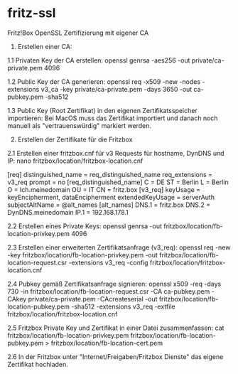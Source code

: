 # fritz-ssl

Fritz!Box OpenSSL Zertifizierung mit eigener CA

1. Erstellen einer CA:

1.1 Privaten Key der CA erstellen:
openssl genrsa -aes256 -out private/ca-private.pem 4096

1.2 Public Key der CA generieren:
openssl req -x509 -new -nodes -extensions v3_ca -key private/ca-private.pem -days 3650 -out ca-pubkey.pem -sha512

1.3 Public Key (Root Zertifikat) in den eigenen Zertifikatsspeicher importieren:
Bei MacOS muss das Zertifikat importiert und danach noch manuell als "vertrauenswürdig" markiert werden.


2. Erstellen der Zertifikate für die Fritzbox

2.1 Erstellen einer fritzbox.cnf für v3 Requests für hostname, DynDNS und IP:
nano fritzbox/location/fritzbox-location.cnf

[req]
distinguished_name = req_distinguished_name
req_extensions = v3_req
prompt = no
[req_distinguished_name]
C = DE
ST = Berlin
L = Berlin
O = Ich.meinedomain
OU = IT
CN = fritz.box
[v3_req]
keyUsage = keyEncipherment, dataEncipherment
extendedKeyUsage = serverAuth
subjectAltName = @alt_names
[alt_names]
DNS.1 = fritz.box
DNS.2 = DynDNS.meinedomain
IP.1 = 192.168.178.1


2.2 Erstellen eines Private Keys:
openssl genrsa -out fritzbox/location/fb-location-privkey.pem 4096

2.3 Erstellen einer erweiterten Zertifikatsanfrage (v3_req):
openssl req -new -key fritzbox/location/fb-location-privkey.pem -out fritzbox/location/fb-location-request.csr -extensions v3_req -config fritzbox/location/fritzbox-location.cnf

2.4 Pubkey gemäß Zertifikatsanfrage signieren:
openssl x509 -req -days 730 -in fritzbox/location/fb-location-request.csr -CA ca-pubkey.pem -CAkey private/ca-private.pem -CAcreateserial -out fritzbox/location/fb-location-pubkey.pem -sha512 -extensions v3_req -extfile fritzbox/location/fritzbox-location.cnf

2.5 Fritzbox Private Key und Zertifikat in einer Datei zusammenfassen:
cat fritzbox/location/fb-location-privkey.pem fritzbox/location/fb-location-pubkey.pem > fritzbox/location/fb-location-cert.pem

2.6 In der Fritzbox unter "Internet/Freigaben/Fritzbox Dienste" das eigene Zertifikat hochladen.

